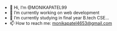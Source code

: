 - 👋 Hi, I’m @MONIKAPATEL99
- 👀 I’m currently working on web development 
- 🌱 I’m currently studying in final year B.tech CSE...
- 📫 How to reach me:
  monikapatel4653@gmail.com

<!---
MONIKAPATEL99/MONIKAPATEL99 is a ✨ special ✨ repository because its `README.md` (this file) appears on your GitHub profile.
You can click the Preview link to take a look at your changes.
--->
